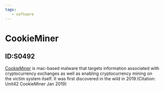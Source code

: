 ```yaml
---
tags:
   - software
---
```

# CookieMiner
## ID:S0492
[CookieMiner](/mitre/software/S0492) is mac-based malware that targets information associated with cryptocurrency exchanges as well as enabling cryptocurrency mining on the victim system itself. It was first discovered in the wild in 2019.(Citation: Unit42 CookieMiner Jan 2019)
